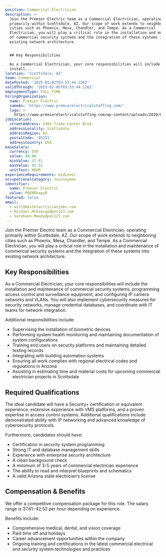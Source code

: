 ```yaml
---
position: Commercial Electrician
description: >-
  Join the Premier Electric team as a Commercial Electrician, operating
  primarily within Scottsdale, AZ. Our scope of work extends to neighboring
  cities such as Phoenix, Mesa, Chandler, and Tempe. As a Commercial
  Electrician, you will play a critical role in the installation and maintenance
  of commercial security systems and the integration of these systems into
  existing network architecture. 


  ## Key Responsibilities

  As a Commercial Electrician, your core responsibilities will include the
  install...
location: 'Scottsdale, AZ'
team: Commercial
datePosted: '2025-01-02T03:53:44.126Z'
validThrough: '2025-02-05T03:53:44.126Z'
employmentType: FULL_TIME
hiringOrganization:
  name: Premier Electric
  sameAs: 'https://www.premierelectricalstaffing.com/'
  logo: >-
    https://www.premierelectricalstaffing.com/wp-content/uploads/2020/05/Premier-Electrical-Staffing-logo.png
jobLocation:
  streetAddress: 5301 Trade Center Blvd.
  addressLocality: Scottsdale
  addressRegion: AZ
  postalCode: '85251'
  addressCountry: USA
baseSalary:
  currency: USD
  value: 40.06
  minValue: 37.61
  maxValue: 42.52
  unitText: HOUR
experienceRequirements: midLevel
occupationalCategory: Journeyman
identifier:
  name: Premier Electric
  value: PREM8kepy0
featured: false
email:
  - will@bestelectricianjobs.com
  - Michael.Mckeaige@pes123.com
  - Sarahann.Moody@pes123.com
---
```




Join the Premier Electric team as a Commercial Electrician, operating primarily within Scottsdale, AZ. Our scope of work extends to neighboring cities such as Phoenix, Mesa, Chandler, and Tempe. As a Commercial Electrician, you will play a critical role in the installation and maintenance of commercial security systems and the integration of these systems into existing network architecture. 

## Key Responsibilities
As a Commercial Electrician, your core responsibilities will include the installation and maintenance of commercial security systems, programming access control and surveillance equipment, and configuring IP camera networks and VLANs. You will also implement cybersecurity measures for security networks, manage credential databases, and coordinate with IT teams for network integration. 

Additional responsibilities include:
- Supervising the installation of biometric devices
- Performing system health monitoring and maintaining documentation of system configurations
- Training end users on security platforms and maintaining detailed testing records
- Integrating with building automation systems
- Ensuring all work complies with regional electrical codes and regulations in Arizona
- Assisting in estimating time and material costs for upcoming commercial electrician projects in Scottsdale

## Required Qualifications
The ideal candidate will have a Security+ certification or equivalent experience, extensive experience with VMS platforms, and a proven expertise in access control systems. Additional qualifications include demonstrated ability with IP networking and advanced knowledge of cybersecurity protocols. 

Furthermore, candidates should have:
- Certification in security system programming
- Strong IT and database management skills
- Experience with enterprise security architecture
- A clean background check
- A minimum of 3-5 years of commercial electrician experience
- The ability to read and interpret blueprints and schematics
- A valid Arizona state electrician’s license

## Compensation & Benefits
We offer a competitive compensation package for this role. The salary range is $37.61-$42.52 per hour depending on experience. 

Benefits include:
- Comprehensive medical, dental, and vision coverage
- Paid time off and holidays
- Career advancement opportunities within the company
- Ongoing training and certifications in the latest commercial electrical and security system technologies and practices